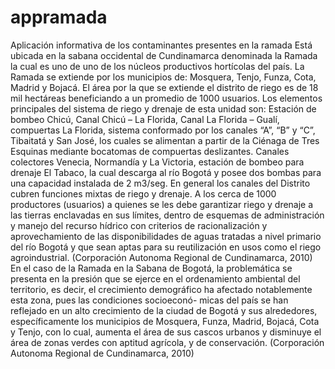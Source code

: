 # appramada
Aplicación informativa de los contaminantes presentes en la ramada
Está ubicada en la sabana occidental de Cundinamarca denominada la Ramada la cual es uno de uno de los núcleos productivos hortícolas del país. La Ramada se extiende por los municipios de: Mosquera, Tenjo, Funza, Cota, Madrid y Bojacá. El área por la que se extiende el distrito de riego es de 18 mil hectáreas beneficiando a un promedio de 1000 usuarios. Los elementos principales del sistema de riego y drenaje de esta unidad son: Estación de bombeo Chicú, Canal Chicú – La Florida, Canal La Florida – Gualí, compuertas La Florida, sistema conformado por los canales “A”, “B” y “C”, Tibaitatá y San José, los cuales se alimentan a partir de la Ciénaga de Tres Esquinas mediante bocatomas de compuertas deslizantes. Canales colectores Venecia, Normandía y La Victoria, estación de bombeo para drenaje El Tabaco, la cual descarga al río Bogotá y posee dos bombas para una capacidad instalada de 2 m3/seg. En general los canales del Distrito cubren funciones mixtas de riego y drenaje. A los cerca de 1000 productores (usuarios) a quienes se les debe garantizar riego y drenaje a las tierras enclavadas en sus límites, dentro de esquemas de administración y manejo del recurso hídrico con criterios de racionalización y aprovechamiento de las disponibilidades de aguas tratadas a nivel primario del río Bogotá y que sean aptas para su reutilización en usos como el riego agroindustrial. (Corporación Autonoma Regional de Cundinamarca, 2010) En el caso de la Ramada en la Sabana de Bogotá, la problemática se presenta en la presión que se ejerce en el ordenamiento ambiental del territorio, es decir, el crecimiento demográfico ha afectado notablemente esta zona, pues las condiciones socioeconó- micas del país se han reflejado en un alto crecimiento de la ciudad de Bogotá y sus alrededores, específicamente los municipios de Mosquera, Funza, Madrid, Bojacá, Cota y Tenjo, con lo cual, aumenta el área de sus cascos urbanos y disminuye el área de zonas verdes con aptitud agrícola, y de conservación. (Corporación Autonoma Regional de Cundinamarca, 2010)

